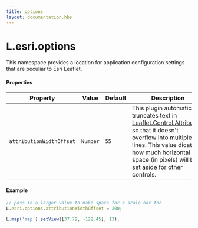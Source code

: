 ```yaml
---
title: options
layout: documentation.hbs
---
```


# L.esri.options

This namespace provides a location for application configuration settings that are peculiar to Esri Leaflet.

#### Properties

| Property | Value | Default | Description |
| --- | --- | --- | --- |
| `attributionWidthOffset` | `Number`| `55` | This plugin automatically truncates text in [Leaflet.Control.Attribution](http://leafletjs.com/reference-1.0.0.html#control-attribution) so that it doesn't overflow into multiple lines.  This value dicates how much horizontal space (in pixels) will be set aside for other controls.

#### Example

```js
// pass in a larger value to make space for a scale bar too
L.esri.options.attributionWidthOffset = 200;

L.map('map').setView([37.79, -122.45], 13);
```
